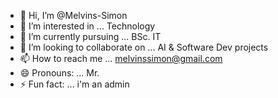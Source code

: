 - 👋 Hi, I’m @Melvins-Simon
- 👀 I’m interested in ... Technology
- 🌱 I’m currently pursuing ... BSc. IT
- 💞️ I’m looking to collaborate on ... AI & Software Dev projects
- 📫 How to reach me ... melvinssimon@gmail.com
- 😄 Pronouns: ... Mr.
- ⚡ Fun fact: ... i'm an admin

<!---
Melvins-Simon/Melvins-Simon is a ✨ special ✨ repository because its `README.md` (this file) appears on your GitHub profile.
You can click the Preview link to take a look at your changes.
--->
